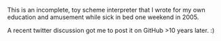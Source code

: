 This is an incomplete, toy scheme interpreter that I wrote for my
own education and amusement while sick in bed one weekend in 2005. 

A recent twitter discussion got me to post it on GitHub >10 years
later. :)

